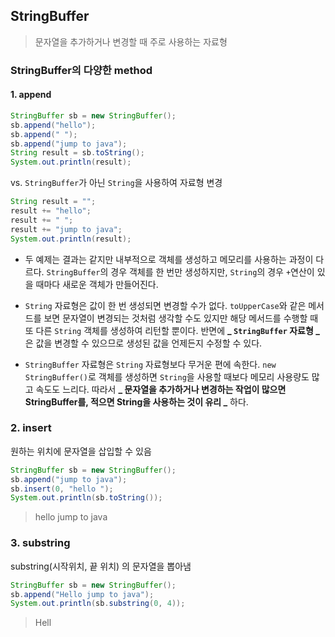 ## StringBuffer

> 문자열을 추가하거나 변경할 때 주로 사용하는 자료형

### StringBuffer의 다양한 method

#### 1. append

```java
StringBuffer sb = new StringBuffer();
sb.append("hello");
sb.append(" ");
sb.append("jump to java");
String result = sb.toString();
System.out.println(result);
```

vs. `StringBuffer`가 아닌 `String`을 사용하여 자료형 변경

```java
String result = "";
result += "hello";
result += " ";
result += "jump to java";
System.out.println(result);
```

- 두 예제는 결과는 같지만 내부적으로 객체를 생성하고 메모리를 사용하는 과정이 다르다. `StringBuffer`의 경우 객체를 한 번만 생성하지만, `String`의 경우 `+`연산이 있을 때마다 새로운 객체가 만들어진다.
- `String` 자료형은 값이 한 번 생성되면 변경할 수가 없다. `toUpperCase`와 같은 메서드를 보면 문자열이 변경되는 것처럼 생각할 수도 있지만 해당 메서드를 수행할 때 또 다른 `String` 객체를 생성하여 리턴할 뿐이다. 반면에 **_ `StringBuffer` 자료형 _** 은 값을 변경할 수 있으므로 생성된 값을 언제든지 수정할 수 있다.

- `StringBuffer` 자료형은 `String` 자료형보다 무거운 편에 속한다. `new StringBuffer()`로 객체를 생성하면 `String`을 사용할 때보다 메모리 사용량도 많고 속도도 느리다. 따라서 **_ 문자열을 추가하거나 변경하는 작업이 많으면 StringBuffer를, 적으면 String을 사용하는 것이 유리 _** 하다.

### 2. insert

원하는 위치에 문자열을 삽입할 수 있음

```java
StringBuffer sb = new StringBuffer();
sb.append("jump to java");
sb.insert(0, "hello ");
System.out.println(sb.toString());
```

> hello jump to java

### 3. substring

substring(시작위치, 끝 위치) 의 문자열을 뽑아냄

```java
StringBuffer sb = new StringBuffer();
sb.append("Hello jump to java");
System.out.println(sb.substring(0, 4));
```

> Hell
